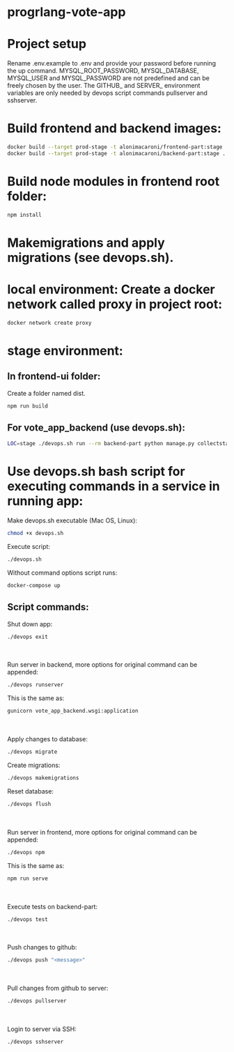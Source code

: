 # progrlang-vote-app

# Project setup

Rename .env.example to .env and provide your password before running the up command. MYSQL_ROOT_PASSWORD, MYSQL_DATABASE, MYSQL_USER and MYSQL_PASSWORD are not predefined and can be freely chosen by the user. The GITHUB_ and SERVER_ environment variables are only needed by devops script commands pullserver and sshserver.

# Build frontend and backend images:

```bash
docker build --target prod-stage -t alonimacaroni/frontend-part:stage .
docker build --target prod-stage -t alonimacaroni/backend-part:stage .
```

# Build node modules in frontend root folder:

```bash
npm install
```

# Makemigrations and apply migrations (see devops.sh).

# local environment: Create a docker network called proxy in project root:

```bash
docker network create proxy
```

# stage environment: 

## In frontend-ui folder:

Create a folder named dist.

```bash
npm run build
```

## For vote_app_backend (use devops.sh):

```bash
LOC=stage ./devops.sh run --rm backend-part python manage.py collectstatic
```

# Use devops.sh bash script for executing commands in a service in running app:

Make devops.sh executable (Mac OS, Linux):

```bash
chmod +x devops.sh
```

Execute script:

```bash
./devops.sh
```
Without command options script runs:

```bash
docker-compose up
```

## Script commands:

Shut down app:

```bash
./devops exit
```

\
\
Run server in backend, more options for original command can be appended:

```bash
./devops runserver
```

This is the same as:

```bash
gunicorn vote_app_backend.wsgi:application
```

\
\
Apply changes to database:

```bash
./devops migrate
```

Create migrations:

```bash
./devops makemigrations
```

Reset database:

```bash
./devops flush
```

\
\
Run server in frontend, more options for original command can be appended:

```bash
./devops npm
```

This is the same as:

```bash
npm run serve
```

\
\
Execute tests on backend-part:

```bash
./devops test
```

\
\
Push changes to github:

```bash
./devops push "<message>"
```

\
\
Pull changes from github to server:

```bash
./devops pullserver
```

\
\
Login to server via SSH:

```bash
./devops sshserver
```